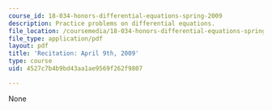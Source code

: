 ```yaml
---
course_id: 18-034-honors-differential-equations-spring-2009
description: Practice problems on differential equations.
file_location: /coursemedia/18-034-honors-differential-equations-spring-2009/4527c7b4b9bd43aa1ae9569f262f9807_MIT18_034s09_rec14_4_9.pdf
file_type: application/pdf
layout: pdf
title: 'Recitation: April 9th, 2009'
type: course
uid: 4527c7b4b9bd43aa1ae9569f262f9807

---
```

None